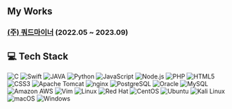 ## My Works
### [(주) 쿼드마이너](https://www.quadminers.com/ko/index.html) (2022.05 ~ 2023.09)



## 💻 Tech Stack
<div>
<img alt="C" src="https://img.shields.io/badge/C-A8B9CC?style=for-the-badge&logo=C&logoColor=white"/>
<img alt="Swift" src="https://img.shields.io/badge/Swift-F05138?style=for-the-badge&logo=Swift&logoColor=white">
<img alt="JAVA" src="https://img.shields.io/badge/Java-007396?style=for-the-badge&logo=Java&logoColor=white">
<img alt="Python" src="https://img.shields.io/badge/Python-3776AB?style=for-the-badge&logo=Python&logoColor=white">
<img alt="JavaScript" src="https://img.shields.io/badge/JavaScript-F7DF1E?style=for-the-badge&logo=JavaScript&logoColor=white">
<img alt="Node.js" src="https://img.shields.io/badge/Node.js-339933?style=for-the-badge&logo=Node.js&logoColor=white">
<img alt="PHP" src="https://img.shields.io/badge/PHP-777BB4?style=for-the-badge&logo=PHP&logoColor=white">
<img alt="HTML5" src="https://img.shields.io/badge/HTML5-E34F26?style=for-the-badge&logo=HTML5&logoColor=white">
<img alt="CSS3" src="https://img.shields.io/badge/CSS3-1572B6?style=for-the-badge&logo=CSS3&logoColor=white">
<img alt="Apache Tomcat" src="https://img.shields.io/badge/Apache Tomcat-F8DC75?style=for-the-badge&logo=ApacheTomcat&logoColor=white">
<img alt="nginx" src="https://img.shields.io/badge/NGINX-009639?style=for-the-badge&logo=nginx&logoColor=white">
<img alt="PostgreSQL" src="https://img.shields.io/badge/PostgreSQL-4169E1?style=for-the-badge&logo=PostgreSQL&logoColor=white">
<img alt="Oracle" src="https://img.shields.io/badge/Oracle-F80000?style=for-the-badge&logo=Oracle&logoColor=white">
<img alt="MySQL" src="https://img.shields.io/badge/MySQL-4479A1?style=for-the-badge&logo=MySQL&logoColor=white">
<img alt="Amazon AWS" src="https://img.shields.io/badge/Amazon AWS-232F3E?style=for-the-badge&logo=AmazonAWS&logoColor=white">
<img alt="Vim" src="https://img.shields.io/badge/Vim-019733?style=for-the-badge&logo=Vim&logoColor=white">
<img alt="Linux" src="https://img.shields.io/badge/Linux-FCC624?style=for-the-badge&logo=Linux&logoColor=white">
<img alt="Red Hat" src="https://img.shields.io/badge/Red Hat-EE0000?style=for-the-badge&logo=RedHat&logoColor=white">
<img alt="CentOS" src="https://img.shields.io/badge/CentOS-262577?style=for-the-badge&logo=CentOS&logoColor=white">
<img alt="Ubuntu" src="https://img.shields.io/badge/Ubuntu-E95420?style=for-the-badge&logo=Ubuntu&logoColor=white">
<img alt="Kali Linux" src="https://img.shields.io/badge/Kali Linux-557C94?style=for-the-badge&logo=KaliLinux&logoColor=white">
<img alt="macOS" src="https://img.shields.io/badge/macOS-000000?style=for-the-badge&logo=macOS&logoColor=white">
<img alt="Windows" src="https://img.shields.io/badge/Windows-0078D6?style=for-the-badge&logo=Windows&logoColor=white">
</div>


<!--
**BackHoe312/Backhoe312** is a ✨ _special_ ✨ repository because its `README.md` (this file) appears on your GitHub profile.

Here are some ideas to get you started:

- 🔭 I’m currently working on ...
- 🌱 I’m currently learning ...
- 👯 I’m looking to collaborate on ...
- 🤔 I’m looking for help with ...
- 💬 Ask me about ...
- 📫 How to reach me: ...
- 😄 Pronouns: ...
- ⚡ Fun fact: ...
-->
